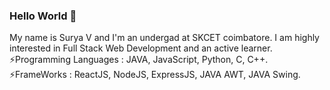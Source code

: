 ### Hello World 👋
 My name is Surya V and I'm an undergad at SKCET coimbatore. I am highly interested in Full Stack Web Development and an active learner.
  ⚡Programming Languages : JAVA, JavaScript, Python, C, C++.
  ⚡FrameWorks : ReactJS, NodeJS, ExpressJS, JAVA AWT, JAVA Swing.

<!--
- 🔭 I’m currently working on ...
- 🌱 I’m currently learning ...
- 👯 I’m looking to collaborate on ...
- 🤔 I’m looking for help with ...
- 💬 Ask me about ...
- 📫 How to reach me: ...
- 😄 Pronouns: ...
- ⚡ Fun fact: ...
-->
